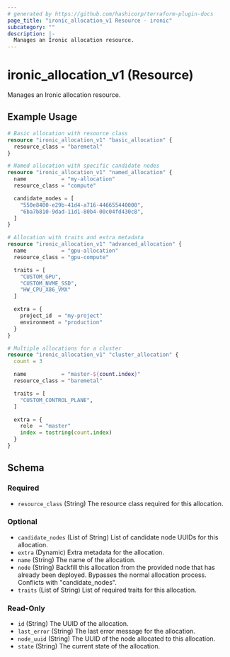 ```yaml
---
# generated by https://github.com/hashicorp/terraform-plugin-docs
page_title: "ironic_allocation_v1 Resource - ironic"
subcategory: ""
description: |-
  Manages an Ironic allocation resource.
---
```


# ironic_allocation_v1 (Resource)

Manages an Ironic allocation resource.

## Example Usage

```terraform
# Basic allocation with resource class
resource "ironic_allocation_v1" "basic_allocation" {
  resource_class = "baremetal"
}

# Named allocation with specific candidate nodes
resource "ironic_allocation_v1" "named_allocation" {
  name           = "my-allocation"
  resource_class = "compute"

  candidate_nodes = [
    "550e8400-e29b-41d4-a716-446655440000",
    "6ba7b810-9dad-11d1-80b4-00c04fd430c8",
  ]
}

# Allocation with traits and extra metadata
resource "ironic_allocation_v1" "advanced_allocation" {
  name           = "gpu-allocation"
  resource_class = "gpu-compute"

  traits = [
    "CUSTOM_GPU",
    "CUSTOM_NVME_SSD",
    "HW_CPU_X86_VMX"
  ]

  extra = {
    project_id  = "my-project"
    environment = "production"
  }
}

# Multiple allocations for a cluster
resource "ironic_allocation_v1" "cluster_allocation" {
  count = 3

  name           = "master-${count.index}"
  resource_class = "baremetal"

  traits = [
    "CUSTOM_CONTROL_PLANE",
  ]

  extra = {
    role  = "master"
    index = tostring(count.index)
  }
}
```

<!-- schema generated by tfplugindocs -->
## Schema

### Required

- `resource_class` (String) The resource class required for this allocation.

### Optional

- `candidate_nodes` (List of String) List of candidate node UUIDs for this allocation.
- `extra` (Dynamic) Extra metadata for the allocation.
- `name` (String) The name of the allocation.
- `node` (String) Backfill this allocation from the provided node that has already been deployed. 
				Bypasses the normal allocation process. Conflicts with "candidate_nodes".
- `traits` (List of String) List of required traits for this allocation.

### Read-Only

- `id` (String) The UUID of the allocation.
- `last_error` (String) The last error message for the allocation.
- `node_uuid` (String) The UUID of the node allocated to this allocation.
- `state` (String) The current state of the allocation.
